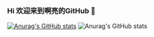 ### Hi 欢迎来到啊亮的GitHub 👋
[![Anurag's GitHub stats](https://github-readme-stats.vercel.app/api?username=alianggh)](https://github.com/anuraghazra/github-readme-stats)
![Anurag's GitHub stats](https://github-readme-stats.vercel.app/api?username=alianggh&show_icons=true&theme=radical)
<!--
**alianggh/alianggh** is a ✨ _special_ ✨ repository because its `README.md` (this file) appears on your GitHub profile.

Here are some ideas to get you started:

- 🔭 I’m currently working on ...
- 🌱 I’m currently learning ...
- 👯 I’m looking to collaborate on ...
- 🤔 I’m looking for help with ...
- 💬 Ask me about ...
- 📫 How to reach me: ...
- 😄 Pronouns: ...
- ⚡ Fun fact: ...
-->
